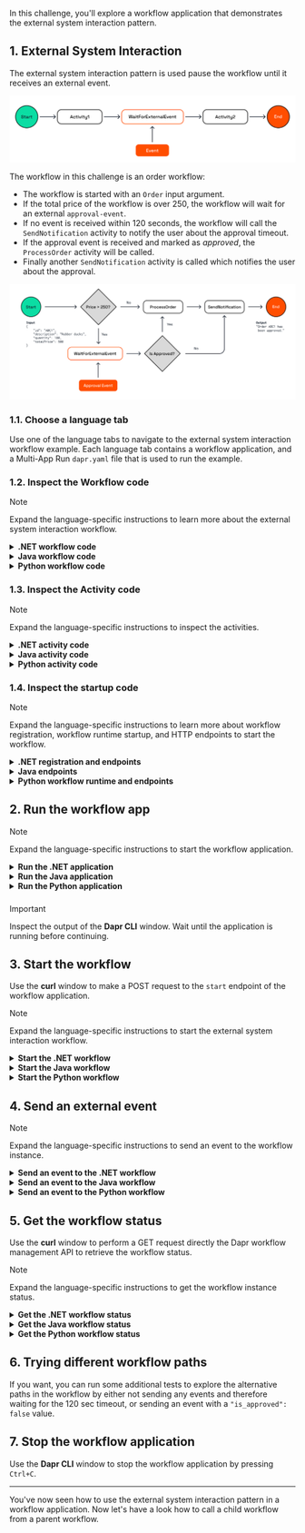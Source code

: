 In this challenge, you'll explore a workflow application that demonstrates the external system interaction pattern.

## 1. External System Interaction

The external system interaction pattern is used pause the workflow until it receives an external event.

![External System Interaction](https://github.com/diagrid-labs/dapr-university-instruqt/blob/main/dapr-workflow/6-external-events/images/dapr-uni-wf-pattern-external-event-v1.png?raw=true)

The workflow in this challenge is an order workflow:

- The workflow is started with an `Order` input argument.
- If the total price of the workflow is over 250, the workflow will wait for an external `approval-event`.
- If no event is received within 120 seconds, the workflow will call the `SendNotification` activity to notify the user about the approval timeout.
- If the approval event is received and marked as *approved*, the `ProcessOrder` activity will be called.
- Finally another `SendNotification` activity is called which notifies the user about the approval.

![External System Interaction Demo](https://github.com/diagrid-labs/dapr-university-instruqt/blob/main/dapr-workflow/6-external-events/images/dapr-uni-wf-external-event-demo-v1.png?raw=true)

### 1.1. Choose a language tab

Use one of the language tabs to navigate to the external system interaction workflow example. Each language tab contains a workflow application, and a Multi-App Run `dapr.yaml` file that is used to run the example.

### 1.2. Inspect the Workflow code

> [!NOTE]
> Expand the language-specific instructions to learn more about the external system interaction workflow.

<details>
   <summary><b>.NET workflow code</b></summary>

Open the `ExternalEventsWorkflow.cs` file located in the `ExternalEvents` folder. This file contains the workflow code.

Note how the workflow uses the `WorkflowContext` to to wait for an external event.

```csharp,nocopy
try
{
    approvalStatus = await context.WaitForExternalEventAsync<ApprovalStatus>(
        eventName: "approval-event",
        timeout: TimeSpan.FromSeconds(120));
}
catch (TaskCanceledException)
{
    // Timeout occurred
    notificationMessage = $"Approval request for order {order.Id} timed out.";
    await context.CallActivityAsync(
        nameof(SendNotification),
        notificationMessage);
    return notificationMessage;
}
```

</details>

<details>
   <summary><b>Java workflow code</b></summary>

Open the `ExternalEventsWorkflow.java` file located in the `src/main/java/io/dapr/springboot/examples/external` folder. This file contains the workflow code.

Note how the workflow uses the `WorkflowContext` to to wait for an external event.

```java,nocopy
try{
   approvalStatus = ctx.waitForExternalEvent("approval-event", Duration.ofSeconds(120), ApprovalStatus.class).await();
} catch (TaskCanceledException tce){
   var notification = "Approval request for order " + order.id() + " timed out.";
   ctx.callActivity(SendNotificationActivity.class.getName(), notification).await();
   ctx.complete(notification);
}
```

</details>

<details>
   <summary><b>Python workflow code</b></summary>

Open the `external_events_workflow.py` file located in the `external_events` folder. This file contains the workflow code.

Note how the workflow uses the `DaprWorkflowContext` to wait for an external event.

```python,nocopy
approval_status_task = ctx.wait_for_external_event(name='approval-event')
timeout_task = ctx.create_timer(fire_at=timedelta(minutes=2))
winner = yield wf.when_any([approval_status_task, timeout_task])

if winner == timeout_task:
   notification_message = f"Approval request for order {order.id} timed out."
   yield ctx.call_activity(send_notification, input=order)
   return notification_message

approval_status = ApprovalStatus.from_dict(approval_status_task.get_result())
```

</details>

### 1.3. Inspect the Activity code

> [!NOTE]
> Expand the language-specific instructions to inspect the activities.

<details>
   <summary><b>.NET activity code</b></summary>

The workflow uses two activities, `SendNotification` and `ProcessOrder`, these are located in the `ExternalEvents/Activities` folder. Both activities are placeholders and do not contain any real logic related to sending notifications or processing orders.

*The `RequestApproval` activity is not used in the workflow at the moment.*

</details>

<details>
   <summary><b>Java activity code</b></summary>

The workflow uses three activities, `RequestApprovalActivity`, `SendNotificationActivity` and `ProcessOrderActivity`, these are located in the `/src/main/java/io/dapr/springboot/examples/external/activities` folder. The activities are placeholders and do not contain any real logic related to sending notifications or processing orders.

</details>

<details>
   <summary><b>Python activity code</b></summary>

The workflow uses three activities, `request_approval`, `send_notification` and `process_order`, these are located in the `external_events_workflow.py` file below the workflow definition. The activities are placeholders and do not contain any real logic related to sending notifications or processing orders.

</details>

### 1.4. Inspect the startup code

> [!NOTE]
> Expand the language-specific instructions to learn more about workflow registration, workflow runtime startup, and HTTP endpoints to start the workflow.

<details>
   <summary><b>.NET registration and endpoints</b></summary>

Locate the `Program.cs` file in the `ExternalEvents` folder. This file contains the code to register the workflow and activities using the `AddDaprWorkflow()` extension method.

This application also has a `start` HTTP POST endpoint that is used to start the workflow, and accepts an `Order` as the input.

Note that this time an instance ID is provided to the `ScheduleNewWorkflowAsync` method:

```csharp,nocopy
var instanceId = await workflowClient.ScheduleNewWorkflowAsync(
   name: nameof(ExternalEventsWorkflow),
   instanceId: order.Id,
   input: order);
```

</details>

<details>
   <summary><b>Java endpoints</b></summary>

Locate the `ExternalEventsRestController.java` file in the `/src/main/java/io/dapr/springboot/examples` folder. This file contains three HTTP endpoints:

- A `start` HTTP POST endpoint that is used to schedule the workflow. This method accepts an `Order` object as the input.
- An `event` HTTP POST endpoint that is used to send external events to the workflow. This method accepts an `ApprovalStatus` object as the input.
- A `status` HTTP GET endpoint that is used to check the status of the workflow.

Note that this time an instance ID is provided to the `scheduleNewWorkflowAsync` method:

```java,nocopy
instanceId = daprWorkflowClient.scheduleNewWorkflow(
   ExternalEventsWorkflow.class,
   order,
   order.id());
```

</details>

<details>
   <summary><b>Python workflow runtime and endpoints</b></summary>

Locate the `app.py` file in the `external_events` folder. This file contains the code to start the workflow runtime and a `start` HTTP endpoint to start the workflow. The `start` endpoint accepts an `Order` object as the input.

Note that this time an instance ID is provided to the `schedule_new_workflow` method:

```python,nocopy
instance_id = wf_client.schedule_new_workflow(
      workflow=external_events_workflow,
      input=order,
      instance_id=order.id
   )
```

</details>

## 2. Run the workflow app

> [!NOTE]
> Expand the language-specific instructions to start the workflow application.

<details>
   <summary><b>Run the .NET application</b></summary>

Use the **Dapr CLI** window to run the commands.

Navigate to the *csharp/external-system-interaction* folder:

```bash,run
cd csharp/external-system-interaction
```

Install the dependencies and build the project:

```bash,run
dotnet build ExternalEvents
```

Run the application using the Dapr CLI:

```bash,run
dapr run -f .
```

</details>

<details>
   <summary><b>Run the Java application</b></summary>

Use the **Dapr CLI** window to run the commands.

Navigate to the *java/external-system-interactions* folder:

```bash,run
cd java/external-system-interactions
```

Build and run the application using Maven:

```bash,run
mvn spring-boot:test-run
```

</details>

<details>
   <summary><b>Run the Python application</b></summary>

Use the **Dapr CLI** window to run the commands.

Navigate to the *python/external-system-interaction/external_events* folder:

```bash,run
cd python/external-system-interaction/external_events
```

Create a virtual environment and activate it:

```bash,run
python3 -m venv venv
source venv/bin/activate
```

Install the dependencies:

```bash,run
pip3 install -r requirements.txt
```

Move one folder up and run the application using the Dapr CLI:

```bash,run
cd ..
dapr run -f .
```

</details>

###

> [!IMPORTANT]
> Inspect the output of the **Dapr CLI** window. Wait until the application is running before continuing.

## 3. Start the workflow

Use the **curl** window to make a POST request to the `start` endpoint of the workflow application.

> [!NOTE]
> Expand the language-specific instructions to start the external system interaction workflow.

<details>
   <summary><b>Start the .NET workflow</b></summary>

In the **curl** window, run the following command to start the workflow:

```curl,run
curl -i --request POST \
  --url http://localhost:5258/start \
  --header 'content-type: application/json' \
  --data '{"id": "b7dd836b-e913-4446-9912-d400befebec5","description": "Rubber ducks","quantity": 100,"totalPrice": 500}'
```

Expected output:

```text,nocopy
HTTP/1.1 202 Accepted
Content-Length: 0
Date: Thu, 17 Apr 2025 15:37:51 GMT
Server: Kestrel
Location: b7dd836b-e913-4446-9912-d400befebec5
```

> [!NOTE]
> The `id` field in the request body is used as the workflow instance ID. All further requests will use this ID.

The application log in the **Dapr CLI** window should contain this log statement:

```text,nocopy
== APP - externalevents == Received order: Order { Id = b7dd836b-e913-4446-9912-d400befebec5, Description = Rubber ducks, Quantity = 100, TotalPrice = 500 }.
```

</details>

<details>
   <summary><b>Start the Java workflow</b></summary>

In the **curl** window, run the following command to start the workflow:

```curl,run
curl -i --request POST \
   --url http://localhost:8080/start \
   --header 'content-type: application/json' \
   --data '{"id": "b7dd836b-e913-4446-9912-d400befebec5","description": "Rubber ducks","quantity": 100,"totalPrice": 500}'
```

> [!NOTE]
> The `id` field in the request body is used as the workflow instance ID. All further requests will use this ID.

The application log in the **Dapr CLI** window should contain these log statements:

```text,nocopy
io.dapr.workflows.WorkflowContext        : Starting Workflow: io.dapr.springboot.examples.external.ExternalEventsWorkflow
i.d.s.e.e.a.RequestApprovalActivity      : io.dapr.springboot.examples.external.activities.RequestApprovalActivity : Request Approval for Order: b7dd836b-e913-4446-9912-d400befebec5
```

</details>

<details>
   <summary><b>Start the Python workflow</b></summary>

In the **curl** window, run the following command to start the workflow:

```curl,run
curl -i --request POST \
  --url http://localhost:5258/start \
  --header 'content-type: application/json' \
  --data '{"id": "b7dd836b-e913-4446-9912-d400befebec5","description": "Rubber ducks","quantity": 100,"total_price": 500}'
```

Expected output:

```text,nocopy
HTTP/1.1 202 Accepted
date: Tue, 20 May 2025 07:33:21 GMT
server: uvicorn
content-length: 54
content-type: application/json
```

> [!NOTE]
> The `id` field in the request body is used as the workflow instance ID. All further requests will use this ID.

The application log in the **Dapr CLI** window should contain this log statement:

```text,nocopy
== APP - externalevents == Received order: Order(id='b7dd836b-e913-4446-9912-d400befebec5', description='Rubber ducks', quantity=100, total_price=500.0)
```

</details>

## 4. Send an external event

> [!NOTE]
> Expand the language-specific instructions to send an event to the workflow instance.

<details>
   <summary><b>Send an event to the .NET workflow</b></summary>

In the **curl** window, run the following command to send an `approval-event` to the running workflow instance:

```curl,run
curl -i --request POST \
  --url http://localhost:3558/v1.0/workflows/dapr/b7dd836b-e913-4446-9912-d400befebec5/raiseEvent/approval-event \
  --header 'content-type: application/json' \
  --data '{"OrderId": "b7dd836b-e913-4446-9912-d400befebec5","IsApproved": true}'
```

Expected output:

```text,nocopy
HTTP/1.1 202 Accepted
Content-Type: application/json
Traceparent: 00-cd40670f36a8be0b1b6951f3962387c3-95440c97280a6405-01
Date: Thu, 17 Apr 2025 15:39:14 GMT
Content-Length: 2
```

The application log in the **Dapr CLI** window should contain these log statements:

```text,nocopy
== APP - externalevents == ProcessOrder: Processed order: b7dd836b-e913-4446-9912-d400befebec5.
== APP - externalevents == SendNotification: Order b7dd836b-e913-4446-9912-d400befebec5 has been approved.
```

</details>

<details>
   <summary><b>Send an event to the Java workflow</b></summary>

In the **curl** window, run the following command to send an `approval-event` to the running workflow instance:

```curl,run
curl -i --request POST \
   --url http://localhost:8080/event \
   --header 'content-type: application/json' \
   --data '{"orderId": "b7dd836b-e913-4446-9912-d400befebec5","isApproved": true}'
```

The application log in the **Dapr CLI** window should contain these log statements:

```text,nocopy
io.dapr.springboot.examples.external.activities.ProcessOrderActivity : Processed Order: b7dd836b-e913-4446-9912-d400befebec5
io.dapr.springboot.examples.external.activities.SendNotificationActivity : Sending Notification: Order b7dd836b-e913-4446-9912-d400befebec5 has been approved.
```

</details>

<details>
   <summary><b>Send an event to the Python workflow</b></summary>

In the **curl** window, run the following command to send an `approval-event` to the running workflow instance:

```curl,run
curl -i --request POST \
  --url http://localhost:3558/v1.0/workflows/dapr/b7dd836b-e913-4446-9912-d400befebec5/raiseEvent/approval-event \
  --header 'content-type: application/json' \
  --data '{"order_id": "b7dd836b-e913-4446-9912-d400befebec5","is_approved": true}'
```

Expected output:

```text,nocopy
HTTP/1.1 202 Accepted
Content-Type: application/json
Traceparent: 00-bc7f764ebe7461daad3e7e946ed70355-5e9bbb09df0b8c43-01
Date: Tue, 20 May 2025 07:34:18 GMT
Content-Length: 2
```

The application log in the **Dapr CLI** window should contain these log statements:

```text,nocopy
== APP - externalevents == request_approval: Request approval for order: b7dd836b-e913-4446-9912-d400befebec5.
== APP - externalevents == process_order: Processed order: b7dd836b-e913-4446-9912-d400befebec5.
== APP - externalevents == send_notification: Order b7dd836b-e913-4446-9912-d400befebec5 has been approved.
```

</details>

## 5. Get the workflow status

Use the **curl** window to perform a GET request directly the Dapr workflow management API to retrieve the workflow status.

> [!NOTE]
> Expand the language-specific instructions to get the workflow instance status.

<details>
   <summary><b>Get the .NET workflow status</b></summary>

Use the **curl** window to make a GET request to get the status of a workflow instance:

```curl,run
curl --request GET --url http://localhost:3558/v1.0/workflows/dapr/b7dd836b-e913-4446-9912-d400befebec5
```

Expected output:

```json,nocopy
{
   "instanceID":"b7dd836b-e913-4446-9912-d400befebec5",
   "workflowName":"ExternalEventsWorkflow",
   "createdAt":"2025-04-17T15:37:52.010680923Z",
   "lastUpdatedAt":"2025-04-17T15:39:14.342695324Z",
   "runtimeStatus":"COMPLETED",
   "properties":{
      "dapr.workflow.input":"{\"Id\":\"b7dd836b-e913-4446-9912-d400befebec5\",\"Description\":\"Rubber ducks\",\"Quantity\":100,\"TotalPrice\":500}",
      "dapr.workflow.output":"\"Order b7dd836b-e913-4446-9912-d400befebec5 has been approved.\""
   }
}
```

</details>

<details>
   <summary><b>Get the Java workflow status</b></summary>

Use the **curl** window to make a GET request to get the status of a workflow instance:

```curl,run
curl --request GET --url http://localhost:8080/status
```

Expected output:

```txt
"Workflow Instance (b7dd836b-e913-4446-9912-d400befebec5) Status: COMPLETED
Output: Order b7dd836b-e913-4446-9912-d400befebec5 has been approved."
```

</details>

<details>
   <summary><b>Get the Python workflow status</b></summary>

Use the **curl** window to make a GET request to get the status of a workflow instance:

```curl,run
curl --request GET --url http://localhost:3558/v1.0/workflows/dapr/b7dd836b-e913-4446-9912-d400befebec5
```

Expected output:

```json,nocopy
{
   "instanceID":"b7dd836b-e913-4446-9912-d400befebec5",
   "workflowName":"external_events_workflow",
   "createdAt":"2025-04-17T15:37:52.010680923Z",
   "lastUpdatedAt":"2025-04-17T15:39:14.342695324Z",
   "runtimeStatus":"COMPLETED",
   "properties":{
      "dapr.workflow.input":"{\"id\":\"b7dd836b-e913-4446-9912-d400befebec5\",\"description\":\"Rubber ducks\",\"quantity\":100,\"total_price\":500}",
      "dapr.workflow.output":"\"Order b7dd836b-e913-4446-9912-d400befebec5 has been approved.\""
   }
}
```

</details>

## 6. Trying different workflow paths

If you want, you can run some additional tests to explore the alternative paths in the workflow by either not sending any events and therefore waiting for the 120 sec timeout, or sending an event with a `"is_approved": false` value.

## 7. Stop the workflow application

Use the **Dapr CLI** window to stop the workflow application by pressing `Ctrl+C`.

---

You've now seen how to use the external system interaction pattern in a workflow application. Now let's have a look how to call a child workflow from a parent workflow.
